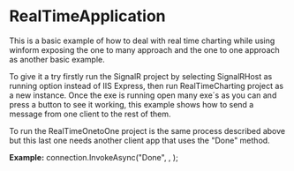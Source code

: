 # RealTimeApplication
This is a basic example of how to deal with real time charting while using winform exposing the one to many approach and the one to one approach as another basic example.

To give it a try firstly run the SignalR project by selecting SignalRHost as running option instead of IIS Express, then run RealTimeCharting project as a new instance.
Once the exe is running open many exe´s as you can and press a button to see it working, this example shows how to send a message from one client to the rest of them.

To run the RealTimeOnetoOne project is the same process described above but this last one needs another client app that uses the "Done" method.

**Example:**
connection.InvokeAsync("Done", <bool>, <business id>);


